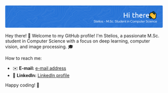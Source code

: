 ![Header](./my_banner.png)

Hey there! 👋 Welcome to my GitHub profile! I'm Stelios, a passionate M.Sc. student in Computer Science with a focus on deep learning, computer vision, and image processing. 🎓



How to reach me: 
- ✉️  **E-mail:** [e-mail address](mailto:stylperr@gmail.com)
- 💼 **LinkedIn:** [LinkedIn profile](https://www.linkedin.com/in/perrakis/)

Happy coding! 🚀
